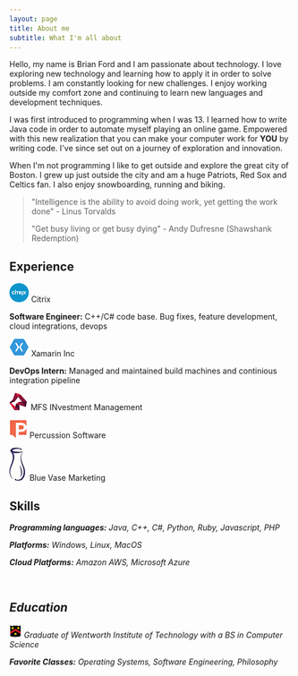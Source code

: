 ```yaml
---
layout: page
title: About me
subtitle: What I'm all about
---
```


Hello, my name is Brian Ford and I am passionate about technology. I love exploring new technology and learning how to apply it in order to solve problems. I am constantly looking for new challenges. I enjoy working outside my comfort zone and continuing to learn new languages and development techniques.

I was first introduced to programming when I was 13. I learned how to write Java code in order to automate myself playing an online game. Empowered with this new realization that you can make your computer work for **YOU** by writing code. I've since set out on a journey of exploration and innovation.
 
When I'm not programming I like to get outside and explore the great city of Boston. I grew up just outside the city and am a huge Patriots, Red Sox and Celtics fan. I also enjoy snowboarding, running and biking.


>"Intelligence is the ability to avoid doing work, yet getting the work done"
>\- Linus Torvalds
>
>"Get busy living or get busy dying"
>\- Andy Dufresne (Shawshank Redemption)

## Experience

![Citrix Logo](img/citrix.png) Citrix

**Software Engineer:** C++/C# code base. Bug fixes, feature development, cloud integrations, devops

![Xamarin Logo](img/xamarin.png) Xamarin Inc

**DevOps Intern:** Managed and maintained build machines and continious integration pipeline

![MFS Logo](img/mfs.png) MFS INvestment Management


![Percussion Logo](img/percussion.png) Percussion Software

![Bluevase Logo](img/bluevase.jpg) Blue Vase Marketing

## Skills
<i class="fa fa-code" /> **Programming languages:** Java, C++, C#, Python, Ruby, Javascript, PHP

<i class="fa fa-cubes" /> **Platforms:** Windows, Linux, MacOS

<i class="fa fa-cloud" /> **Cloud Platforms:** Amazon AWS, Microsoft Azure

<br />

## Education

![Wentworth Institute of Technology](img/wit.png) Graduate of Wentworth Institute of Technology with a BS in Computer Science

<i class="fa fa-pencil" /> **Favorite Classes:** Operating Systems, Software Engineering, Philosophy 